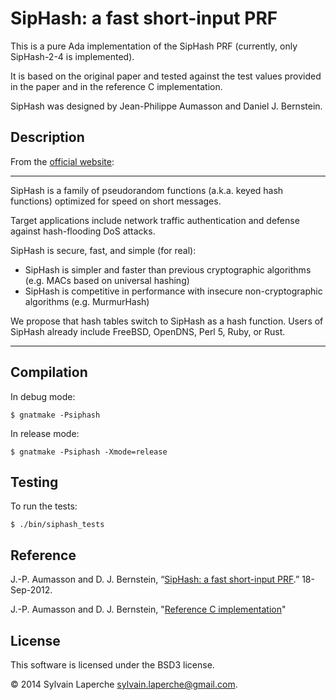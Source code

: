 # SipHash: a fast short-input PRF

This is a pure Ada implementation of the SipHash PRF (currently, only
SipHash-2-4 is implemented).

It is based on the original paper and tested against the test values provided in
the paper and in the reference C implementation.

SipHash was designed by Jean-Philippe Aumasson and Daniel J. Bernstein.

## Description

From the [official website](https://131002.net/siphash/):

--------------------------------------------------------------------------------

SipHash is a family of pseudorandom functions (a.k.a. keyed hash functions)
optimized for speed on short messages.

Target applications include network traffic authentication and defense against
hash-flooding DoS attacks.

SipHash is secure, fast, and simple (for real):

* SipHash is simpler and faster than previous cryptographic algorithms (e.g.
  MACs based on universal hashing)
* SipHash is competitive in performance with insecure non-cryptographic
  algorithms (e.g. MurmurHash)

We propose that hash tables switch to SipHash as a hash function. Users of
SipHash already include FreeBSD, OpenDNS, Perl 5, Ruby, or Rust. 

--------------------------------------------------------------------------------

## Compilation

In debug mode:

    $ gnatmake -Psiphash

In release mode:

    $ gnatmake -Psiphash -Xmode=release

## Testing

To run the tests:

    $ ./bin/siphash_tests

## Reference

J.-P. Aumasson and D. J. Bernstein,
“[SipHash: a fast short-input PRF](https://131002.net/siphash/siphash.pdf).”
18-Sep-2012.


J.-P. Aumasson and D. J. Bernstein,
"[Reference C implementation](https://131002.net/siphash/siphash24.c)"

## License

This software is licensed under the BSD3 license.

© 2014 Sylvain Laperche <sylvain.laperche@gmail.com>.
